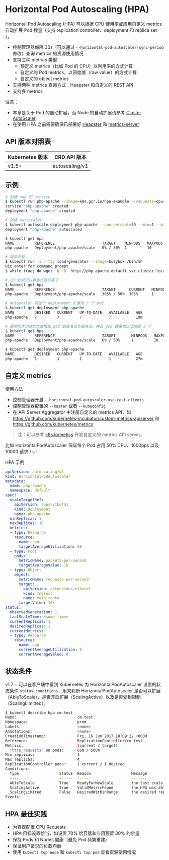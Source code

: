 # Horizontal Pod Autoscaling (HPA)

Horizontal Pod Autoscaling (HPA) 可以根据 CPU 使用率或应用自定义 metrics 自动扩展 Pod 数量（支持 replication controller、deployment 和 replica set ）。

- 控制管理器每隔 30s（可以通过 `--horizontal-pod-autoscaler-sync-period` 修改）查询 metrics 的资源使用情况
- 支持三种 metrics 类型
  - 预定义 metrics（比如 Pod 的 CPU）以利用率的方式计算
  - 自定义的 Pod metrics，以原始值（raw value）的方式计算
  - 自定义的 object metrics
- 支持两种 metrics 查询方式：Heapster 和自定义的 REST API
- 支持多 metrics

注意：

- 本章是关于 Pod 的自动扩展，而 Node 的自动扩展请参考 [Cluster AutoScaler](../addons/cluster-autoscaler.md)
- 在使用 HPA 之前需要确保已部署好 [Heapster](../addons/monitor.md#heapster) 和 [metrics-server](../addons/metrics.md)

## API 版本对照表

| Kubernetes 版本 | CRD API 版本   |
| --------------- | -------------- |
| v1.5+           | autoscaling/v1 |

## 示例

```sh
# 创建 pod 和 service
$ kubectl run php-apache --image=k8s.gcr.io/hpa-example --requests=cpu=200m --expose --port=80
service "php-apache" created
deployment "php-apache" created

# 创建 autoscaler
$ kubectl autoscale deployment php-apache --cpu-percent=50 --min=1 --max=10
deployment "php-apache" autoscaled

$ kubectl get hpa
NAME         REFERENCE                     TARGET    MINPODS   MAXPODS   REPLICAS   AGE
php-apache   Deployment/php-apache/scale   0% / 50%  1         10        1          18s

# 增加负载
$ kubectl run -i --tty load-generator --image=busybox /bin/sh
Hit enter for command prompt
$ while true; do wget -q -O- http://php-apache.default.svc.cluster.local; done

# 过一会就可以看到负载升高了
$ kubectl get hpa
NAME         REFERENCE                     TARGET      CURRENT   MINPODS   MAXPODS   REPLICAS   AGE
php-apache   Deployment/php-apache/scale   305% / 50%  305%      1         10        1          3m

# autoscaler 将这个 deployment 扩展为 7 个 pod
$ kubectl get deployment php-apache
NAME         DESIRED   CURRENT   UP-TO-DATE   AVAILABLE   AGE
php-apache   7         7         7            7           19m

# 删除刚才创建的负载增加 pod 后会发现负载降低，并且 pod 数量也自动降回 1 个
$ kubectl get hpa
NAME         REFERENCE                     TARGET       MINPODS   MAXPODS   REPLICAS   AGE
php-apache   Deployment/php-apache/scale   0% / 50%     1         10        1          11m

$ kubectl get deployment php-apache
NAME         DESIRED   CURRENT   UP-TO-DATE   AVAILABLE   AGE
php-apache   1         1         1            1           27m
```

## 自定义 metrics

使用方法

- 控制管理器开启 `--horizontal-pod-autoscaler-use-rest-clients`
- 控制管理器配置的 `--master` 或者 `--kubeconfig`
- 在 API Server Aggregator 中注册自定义的 metrics API，如 <https://github.com/kubernetes-incubator/custom-metrics-apiserver> 和 <https://github.com/kubernetes/metrics>

> 注：可以参考 [k8s.io/metics](https://github.com/kubernetes/metrics) 开发自定义的 metrics API server。

比如 HorizontalPodAutoscaler 保证每个 Pod 占用 50% CPU、1000pps 以及 10000 请求 / s：

HPA 示例

```yaml
apiVersion: autoscaling/v1
kind: HorizontalPodAutoscaler
metadata:
  name: php-apache
  namespace: default
spec:
  scaleTargetRef:
    apiVersion: apps/v1beta1
    kind: Deployment
    name: php-apache
  minReplicas: 1
  maxReplicas: 10
  metrics:
  - type: Resource
    resource:
      name: cpu
      targetAverageUtilization: 50
  - type: Pods
    pods:
      metricName: packets-per-second
      targetAverageValue: 1k
  - type: Object
    object:
      metricName: requests-per-second
      target:
        apiVersion: extensions/v1beta1
        kind: Ingress
        name: main-route
      targetValue: 10k
status:
  observedGeneration: 1
  lastScaleTime: <some-time>
  currentReplicas: 1
  desiredReplicas: 1
  currentMetrics:
  - type: Resource
    resource:
      name: cpu
      currentAverageUtilization: 0
      currentAverageValue: 0
```

## 状态条件

v1.7 + 可以在客户端中看到 Kubernetes 为 HorizontalPodAutoscaler 设置的状态条件 `status.conditions`，用来判断 HorizontalPodAutoscaler 是否可以扩展（AbleToScale）、是否开启扩展（ScalingActive）以及是否受到限制（ScalingLimitted）。

```sh
$ kubectl describe hpa cm-test
Name:                           cm-test
Namespace:                      prom
Labels:                         <none>
Annotations:                    <none>
CreationTimestamp:              Fri, 16 Jun 2017 18:09:22 +0000
Reference:                      ReplicationController/cm-test
Metrics:                        (current / target)
  "http_requests" on pods:      66m / 500m
Min replicas:                   1
Max replicas:                   4
ReplicationController pods:     1 current / 1 desired
Conditions:
  Type                  Status  Reason                  Message
  ----                  ------  ------                  -------
  AbleToScale           True    ReadyForNewScale        the last scale time was sufficiently old as to warrant a new scale
  ScalingActive         True    ValidMetricFound        the HPA was able to successfully calculate a replica count from pods metric http_requests
  ScalingLimited        False   DesiredWithinRange      the desired replica count is within the acceptible range
Events:
```

## HPA 最佳实践

- 为容器配置 CPU Requests
- HPA 目标设置恰当，如设置 70% 给容器和应用预留 30% 的余量
- 保持 Pods 和 Nodes 健康（避免 Pod 频繁重建）
- 保证用户请求的负载均衡
- 使用 `kubectl top node` 和 `kubectl top pod` 查看资源使用情况
